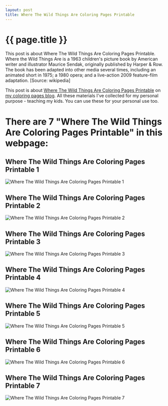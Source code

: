 ```yaml
---
layout: post
title: Where The Wild Things Are Coloring Pages Printable
---
```


{{ page.title }}
================

This post is about Where The Wild Things Are Coloring Pages Printable. Where the Wild Things Are is a 1963 children's picture book by American writer and illustrator Maurice Sendak, originally published by Harper & Row. The book has been adapted into other media several times, including an animated short in 1975; a 1980 opera; and a live-action 2009 feature-film adaptation. [Source: wikipedia]

This post is about  [Where The Wild Things Are Coloring Pages Printable](https://coloring-pages.github.io/2022/1/11/Where-The-Wild-Things-Are-Coloring-Pages-Printable.html) on [my coloring pages blog](https://coloring-pages.github.io/). All these materials I've collected for my personal purpose - teaching my kids. You can use these for your personal use too.

# **There are 7 "Where The Wild Things Are Coloring Pages Printable" in this webpage:**

## Where The Wild Things Are Coloring Pages Printable 1

![Where The Wild Things Are Coloring Pages Printable 1](https://coloring-pages.github.io/coloring-pages/Where-The-Wild-Things-Are-Coloring-Pages-Printable-1.png)

<script async src="https://pagead2.googlesyndication.com/pagead/js/adsbygoogle.js?client=ca-pub-6753140515841889" crossorigin="anonymous"></script> <ins class="adsbygoogle" style="display:block" data-ad-format="autorelaxed" data-ad-client="ca-pub-6753140515841889" data-ad-slot="5405745125"></ins><script>(adsbygoogle = window.adsbygoogle || []).push({}); </script>

## Where The Wild Things Are Coloring Pages Printable 2

![Where The Wild Things Are Coloring Pages Printable 2](https://coloring-pages.github.io/coloring-pages/Where-The-Wild-Things-Are-Coloring-Pages-Printable-2.png)

## Where The Wild Things Are Coloring Pages Printable 3

![Where The Wild Things Are Coloring Pages Printable 3](https://coloring-pages.github.io/coloring-pages/Where-The-Wild-Things-Are-Coloring-Pages-Printable-3.png)

## Where The Wild Things Are Coloring Pages Printable 4

![Where The Wild Things Are Coloring Pages Printable 4](https://coloring-pages.github.io/coloring-pages/Where-The-Wild-Things-Are-Coloring-Pages-Printable-4.png)

## Where The Wild Things Are Coloring Pages Printable 5

![Where The Wild Things Are Coloring Pages Printable 5](https://coloring-pages.github.io/coloring-pages/Where-The-Wild-Things-Are-Coloring-Pages-Printable-5.png)

## Where The Wild Things Are Coloring Pages Printable 6

![Where The Wild Things Are Coloring Pages Printable 6](https://coloring-pages.github.io/coloring-pages/Where-The-Wild-Things-Are-Coloring-Pages-Printable-6.png)

## Where The Wild Things Are Coloring Pages Printable 7

![Where The Wild Things Are Coloring Pages Printable 7](https://coloring-pages.github.io/coloring-pages/Where-The-Wild-Things-Are-Coloring-Pages-Printable-7.png)

<script async src="https://pagead2.googlesyndication.com/pagead/js/adsbygoogle.js?client=ca-pub-6753140515841889" crossorigin="anonymous"></script> <ins class="adsbygoogle" style="display:block" data-ad-format="autorelaxed" data-ad-client="ca-pub-6753140515841889" data-ad-slot="5405745125"></ins><script>(adsbygoogle = window.adsbygoogle || []).push({}); </script>

